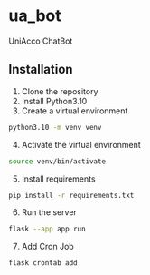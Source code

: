 # ua_bot
UniAcco ChatBot

## Installation
1. Clone the repository
2. Install Python3.10
3. Create a virtual environment
```bash
python3.10 -m venv venv
```
4. Activate the virtual environment
```bash
source venv/bin/activate
```
5. Install requirements
```bash
pip install -r requirements.txt
```
6. Run the server
```bash
flask --app app run
```
7. Add Cron Job
```bash
flask crontab add
```
